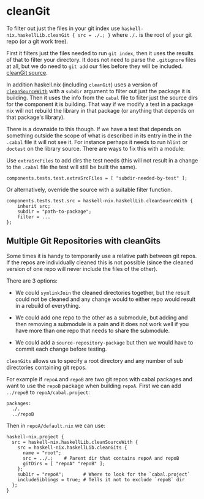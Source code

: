 # cleanGit

To filter out just the files in your git index use
`haskell-nix.haskellLib.cleanGit { src = ./.; }` where `./.` is the
root of your git repo (or a git work tree).

First it filters just the files needed to run `git index`, then
it uses the results of that to filter your directory.  It does not
need to parse the `.gitignore` files at all, but we do need to
`git add` our files before they will be included.
[cleanGit source](https://github.com/The-Blockchain-Company/haskell.nix/blob/master/lib/clean-git.nix).

In addition haskell.nix (including `cleanGit`) uses a version
of [`cleanSourceWith`](https://github.com/The-Blockchain-Company/haskell.nix/blob/master/lib/clean-source-with.nix)
with a `subdir` argument to filter out just the package it is
building.  Then it uses the info from the `cabal` file to filter
just the source dirs for the component it is building.  That way
if we modify a test in a package nix will not rebuild the library
in that package (or anything that depends on that package's library).

There is a downside to this though.  If we have a test that depends
on something outside the scope of what is described in its entry in
the in the `.cabal` file it will not see it.  For instance perhaps
it needs to run `hlint` or `doctest` on the library source.  There
are ways to fix this with a module:

Use `extraSrcFiles` to add dirs the test needs (this will not result
in a change to the `.cabal` file the test will still be built the same).
```
components.tests.test.extraSrcFiles = [ "subdir-needed-by-test" ];
```
Or alternatively, override the source with a suitable filter function.
```
components.tests.test.src = haskell-nix.haskellLib.cleanSourceWith {
    inherit src;
    subdir = "path-to-package";
    filter = ...
};
```

## Multiple Git Repositories with cleanGits

Some times it is handy to temporarily use a relative path between git
repos.  If the repos are individually cleaned this is not possible
(since the cleaned version of one repo will never include the files
of the other).

There are 3 options:

* We could `symlinkJoin` the cleaned directories together, but the
  result could not be cleaned and any change would to either
  repo would result in a rebuild of everything.

* We could add one repo to the other as a submodule,
  but adding and then removing a submodule is a pain and it does not
  work well if you have more than one repo that needs to share the
  submodule.

* We could add a `source-repository-package` but then we would have
  to commit each change before testing.

`cleanGits` allows us to specify a root directory and any number of
sub directories containing git repos.

For example if `repoA` and `repoB` are two git repos with
cabal packages and want to use the `repoB` package when building
`repoA`.  First we can add `../repoB` to `repoA/cabal.project`:

```
packages:
  ./.
  ../repoB
```

Then in `repoA/default.nix` we can use:

```
haskell-nix.project {
  src = haskell-nix.haskellLib.cleanSourceWith {
    src = haskell-nix.haskellLib.cleanGits {
      name = "root";
      src = ../.;    # Parent dir that contains repoA and repoB
      gitDirs = [ "repoA" "repoB" ];
    };
    subDir = "repoA";       # Where to look for the `cabal.project`
    includeSiblings = true; # Tells it not to exclude `repoB` dir
  };
}
```

